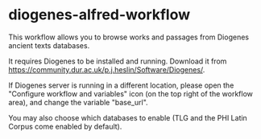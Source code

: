 # diogenes-alfred-workflow

This workflow allows you to browse works and passages from Diogenes ancient texts databases.

It requires Diogenes to be installed and running. Download it from https://community.dur.ac.uk/p.j.heslin/Software/Diogenes/.

If Diogenes server is running in a different location, please open the "Configure workflow and variables" icon (on the top right of the workflow area), and change the variable "base_url".

You may also choose which databases to enable (TLG and the PHI Latin Corpus come enabled by default).
